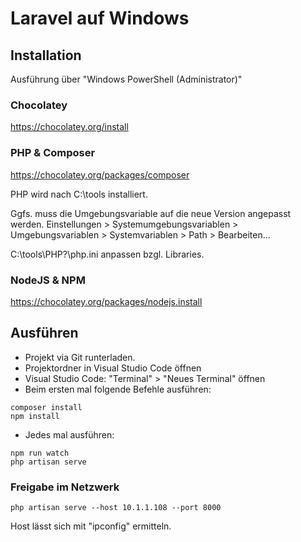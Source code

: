 # Laravel auf Windows


## Installation

Ausführung über "Windows PowerShell (Administrator)"

### Chocolatey
https://chocolatey.org/install 


### PHP & Composer
https://chocolatey.org/packages/composer

PHP wird nach C:\tools installiert.

Ggfs. muss die Umgebungsvariable auf die neue Version angepasst werden. Einstellungen > Systemumgebungsvariablen > Umgebungsvariablen > Systemvariablen > Path > Bearbeiten...

C:\tools\PHP?\php.ini anpassen bzgl. Libraries.


### NodeJS & NPM
https://chocolatey.org/packages/nodejs.install



## Ausführen

* Projekt via Git runterladen.
* Projektordner in Visual Studio Code öffnen
* Visual Studio Code: "Terminal" > "Neues Terminal" öffnen
* Beim ersten mal folgende Befehle ausführen:

```
composer install
npm install
```

* Jedes mal ausführen:

```
npm run watch
php artisan serve
```


### Freigabe im Netzwerk

```
php artisan serve --host 10.1.1.108 --port 8000
```

Host lässt sich mit "ipconfig" ermitteln.

